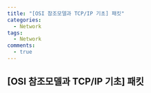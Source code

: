 ```yaml
---
title: "[OSI 참조모델과 TCP/IP 기초] 패킷"
categories:
  - Network
tags:
  - Network
comments:
  - true
---
```

## [OSI 참조모델과 TCP/IP 기초] 패킷